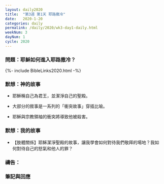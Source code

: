 ```yaml
---
layout: daily2020
title:  "第3週 第1天 耶路撒冷"
date:   2020-1-20
categories: daily
permalink: /daily/2020/wk3-day1-daily.html
weekNum: 3
dayNum: 1
cycle: 2020
---
```


### 問題：耶穌如何進入耶路撒冷？

{%- include BibleLinks2020.html -%}

### 默想：神的故事 
+ 耶穌稱自己為君王，並潔淨自己的聖殿。 

+ 大部分的敘事是一系列的「衝突故事」穿插比喻。 

+ 耶穌與宗教領袖的衝突將導致他被殺害。 

### 默想：我的故事 
+ 【肢體關係】耶穌潔淨聖殿的故事，讓我學會如何對待我們敬拜的場地？我如何對待自己的怒氣和他人的罪？

### 禱告：

### 筆記與回應
